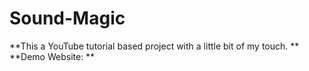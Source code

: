 # Sound-Magic

**This a YouTube tutorial based project with a little bit of my touch.
**
**Demo Website: ** 

